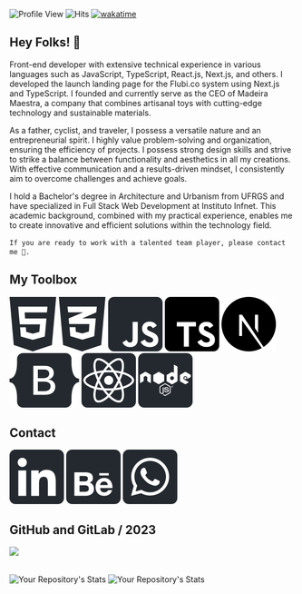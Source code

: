 ![Profile View](https://komarev.com/ghpvc/?username=Ftarganski&color=brightgreen&style=flat) ![Hits](https://hits.seeyoufarm.com/api/count/incr/badge.svg?url=https%3A%2F%2Fgithub.com%2Fftarganski1212%2Fhit-counter) [![wakatime](https://wakatime.com/badge/user/92166b18-0974-4450-9409-b45e11abfbce.svg)](https://wakatime.com/@92166b18-0974-4450-9409-b45e11abfbce)

## Hey Folks! 👋                                

Front-end developer with extensive technical experience in various languages such as JavaScript, TypeScript, React.js, Next.js, and others. I developed the launch landing page for the Flubi.co system using Next.js and TypeScript. I founded and currently serve as the CEO of Madeira Maestra, a company that combines artisanal toys with cutting-edge technology and sustainable materials.

As a father, cyclist, and traveler, I possess a versatile nature and an entrepreneurial spirit. I highly value problem-solving and organization, ensuring the efficiency of projects. I possess strong design skills and strive to strike a balance between functionality and aesthetics in all my creations. With effective communication and a results-driven mindset, I consistently aim to overcome challenges and achieve goals.

I hold a Bachelor's degree in Architecture and Urbanism from UFRGS and have specialized in Full Stack Web Development at Instituto Infnet. This academic background, combined with my practical experience, enables me to create innovative and efficient solutions within the technology field.

```
If you are ready to work with a talented team player, please contact me 💬.
```

## My Toolbox
![](html.svg)
![](css.svg)
![](javascript.svg)
![](typescript.svg)
![](next.svg)
![](bootstrap.svg)
![](react.svg)
![](node.svg)

## Contact
[![](linkedin2.svg)](https://www.linkedin.com/in/targanski) [![](behance2.svg)](https://www.behance.net/ftarganski) [![](whatsapp2.svg)](https://api.whatsapp.com/send?phone=5548988222992)

## GitHub and GitLab / 2023
![](https://wakatime.com/share/@ftarganski/597b888a-9778-43d3-81ca-b737a2553aef.svg)

##
![Your Repository's Stats](https://github-readme-stats.vercel.app/api?username=Ftarganski&show_icons=true&theme=react&include_all_commits=true&count_private=true&hide=issues) ![Your Repository's Stats](https://github-readme-stats.vercel.app/api/top-langs/?username=Ftarganski&layout=compact&langs_count=6&theme=react)


<!--
Here are some ideas to get you started:
- 🔭 I’m currently working on ...
- 🌱 I’m currently learning ...
- 👯 I’m looking to collaborate on ...
- 🤔 I’m looking for help with ...
- 💬 Ask me about ...
- 📫 How to reach me: ...
- 😄 Pronouns: ...
- ⚡ Fun fact: ...

Ideias:
![teste](https://github-profile-summary-cards.vercel.app/api/cards/profile-details?username=ftarganski)
![Issues](https://img.shields.io/github/issues-pr/ftarganski/github-readme-stats?color=0088ff)
![Issues](https://img.shields.io/github/issues/ftarganski/github-readme-stats?color=0088ff)
![Codecov](https://codecov.io/gh/ftarganski/github-readme-stats/branch/master/graph/badge.svg)

![Profile last updated](https://img.shields.io/github/last-commit/ftarganski/ftarganski/master?label=Last%20Updated&style=flat)

 -->
